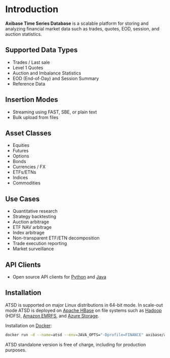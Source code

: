 # Introduction

**Axibase Time Series Database** is a scalable platform for storing and analyzing financial market data such as trades, quotes, EOD, session, and auction statistics.

## Supported Data Types

* Trades / Last sale
* Level 1 Quotes
* Auction and Imbalance Statistics
* EOD (End-of-Day) and Session Summary
* Reference Data

## Insertion Modes

* Streaming using FAST, SBE, or plain text
* Bulk upload from files

## Asset Classes

* Equities
* Futures
* Options
* Bonds
* Currencies / FX
* ETFs/ETNs
* Indices
* Commodities

## Use Cases

* Quantitative research
* Strategy backtesting
* Auction arbitrage
* ETF NAV arbitrage
* Index arbitrage
* Non-transparent ETF/ETN decomposition
* Trade execution reporting
* Market surveillance

## API Clients

* Open source API clients for [Python](https://github.com/axibase/atsd-api-python) and [Java](https://github.com/axibase/atsd-api-java)

## Installation

ATSD is supported on major Linux distributions in 64-bit mode. In scale-out mode ATSD is deployed on [Apache HBase](https://hbase.apache.org/) on file systems such as [Hadoop](../installation/cloudera.md) (HDFS), [Amazon EMRFS](../installation/aws-emr-s3.md), and [Azure Storage](../installation/azure-hdinsight.md).

Installation on [Docker](../installation/docker.md):

```bash
docker run -d --name=atsd --env=JAVA_OPTS="-Dprofile=FINANCE" axibase/atsd:latest && docker logs -f atsd
```

ATSD standalone version is free of charge, including for production purposes.